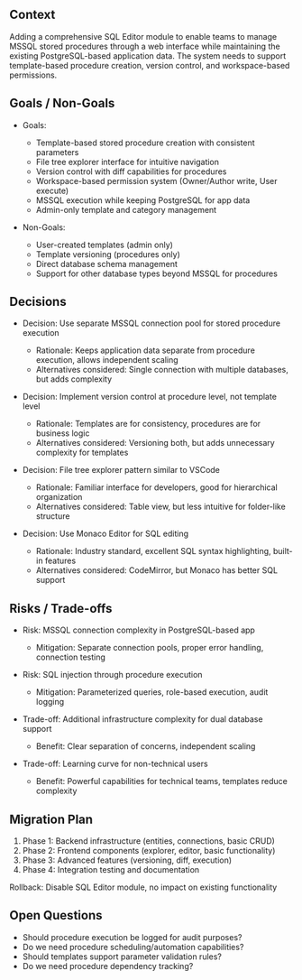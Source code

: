 ## Context

Adding a comprehensive SQL Editor module to enable teams to manage MSSQL stored procedures through a web interface while maintaining the existing PostgreSQL-based application data. The system needs to support template-based procedure creation, version control, and workspace-based permissions.

## Goals / Non-Goals

- Goals:
  - Template-based stored procedure creation with consistent parameters
  - File tree explorer interface for intuitive navigation
  - Version control with diff capabilities for procedures
  - Workspace-based permission system (Owner/Author write, User execute)
  - MSSQL execution while keeping PostgreSQL for app data
  - Admin-only template and category management

- Non-Goals:
  - User-created templates (admin only)
  - Template versioning (procedures only)
  - Direct database schema management
  - Support for other database types beyond MSSQL for procedures

## Decisions

- Decision: Use separate MSSQL connection pool for stored procedure execution
  - Rationale: Keeps application data separate from procedure execution, allows independent scaling
  - Alternatives considered: Single connection with multiple databases, but adds complexity

- Decision: Implement version control at procedure level, not template level
  - Rationale: Templates are for consistency, procedures are for business logic
  - Alternatives considered: Versioning both, but adds unnecessary complexity for templates

- Decision: File tree explorer pattern similar to VSCode
  - Rationale: Familiar interface for developers, good for hierarchical organization
  - Alternatives considered: Table view, but less intuitive for folder-like structure

- Decision: Use Monaco Editor for SQL editing
  - Rationale: Industry standard, excellent SQL syntax highlighting, built-in features
  - Alternatives considered: CodeMirror, but Monaco has better SQL support

## Risks / Trade-offs

- Risk: MSSQL connection complexity in PostgreSQL-based app
  - Mitigation: Separate connection pools, proper error handling, connection testing

- Risk: SQL injection through procedure execution
  - Mitigation: Parameterized queries, role-based execution, audit logging

- Trade-off: Additional infrastructure complexity for dual database support
  - Benefit: Clear separation of concerns, independent scaling

- Trade-off: Learning curve for non-technical users
  - Benefit: Powerful capabilities for technical teams, templates reduce complexity

## Migration Plan

1. Phase 1: Backend infrastructure (entities, connections, basic CRUD)
2. Phase 2: Frontend components (explorer, editor, basic functionality)
3. Phase 3: Advanced features (versioning, diff, execution)
4. Phase 4: Integration testing and documentation

Rollback: Disable SQL Editor module, no impact on existing functionality

## Open Questions

- Should procedure execution be logged for audit purposes?
- Do we need procedure scheduling/automation capabilities?
- Should templates support parameter validation rules?
- Do we need procedure dependency tracking?